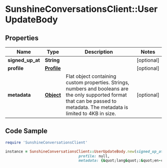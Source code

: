 # SunshineConversationsClient::UserUpdateBody

## Properties

Name | Type | Description | Notes
------------ | ------------- | ------------- | -------------
**signed_up_at** | **String** |  | [optional] 
**profile** | [**Profile**](Profile.md) |  | [optional] 
**metadata** | [**Object**](.md) | Flat object containing custom properties. Strings, numbers and booleans  are the only supported format that can be passed to metadata. The metadata is limited to 4KB in size.  | [optional] 

## Code Sample

```ruby
require 'SunshineConversationsClient'

instance = SunshineConversationsClient::UserUpdateBody.new(signed_up_at: null,
                                 profile: null,
                                 metadata: {&quot;lang&quot;:&quot;en-ca&quot;})
```


